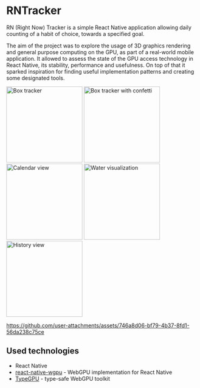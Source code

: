 # RNTracker

RN (Right Now) Tracker is a simple React Native application allowing daily counting of a habit of choice, towards a specified goal.

The aim of the project was to explore the usage of 3D graphics rendering and general purpose computing on the GPU, as part of a real-world mobile application.
It allowed to assess the state of the GPU access technology in React Native, its stability, performance and usefulness. 
On top of that it sparked inspiration for finding useful implementation patterns and creating some designated tools.

<img width="200" alt="Box tracker" src="https://github.com/user-attachments/assets/d585fd28-3153-4676-8376-a535087adc41">
<img width="200" alt="Box tracker with confetti" src="https://github.com/user-attachments/assets/971e30cb-5074-4fbb-ad79-df87da32735e">
<img width="200" alt="Calendar view" src="https://github.com/user-attachments/assets/8f22a607-fb1e-4c40-bda4-e049b5db0070">
<img width="200" alt="Water visualization" src="https://github.com/user-attachments/assets/9a49aa1b-5310-469f-92b2-98aa25d438f7">
<img width="200" alt="History view" src="https://github.com/user-attachments/assets/6d61ec1f-61d4-468f-9079-f528535b23d8">

https://github.com/user-attachments/assets/746a8d06-bf79-4b37-8fd1-56da238c75ce

## Used technologies
- React Native
- [react-native-wgpu](https://github.com/wcandillon/react-native-webgpu) - WebGPU implementation for React Native
- [TypeGPU](https://github.com/software-mansion/TypeGPU) - type-safe WebGPU toolkit
